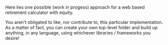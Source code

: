 Here lies one possible (work in progess) approach for a web based retirement calculator with equity.

You aren't obligated to like, nor contribute to, this particular implementation.
As a matter of fact, you can create your own top-level folder and build up anything, in any language, using whichever libraries / frameworks you desire!
